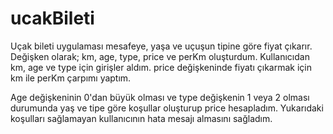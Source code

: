 # ucakBileti
Uçak bileti uygulaması mesafeye, yaşa ve uçuşun tipine göre fiyat çıkarır.
Değişken olarak; km, age, type, price ve perKm oluşturdum.
Kullanıcıdan km, age ve type için girişler aldım.
price değişkeninde fiyatı çıkarmak için km ile perKm çarpımı yaptım.

Age değişkeninin 0'dan büyük olması ve type değişkenin 1 veya 2 olması durumunda yaş ve tipe göre koşullar oluşturup price hesapladım.
Yukarıdaki koşulları sağlamayan kullanıcının hata mesajı almasını sağladım.
